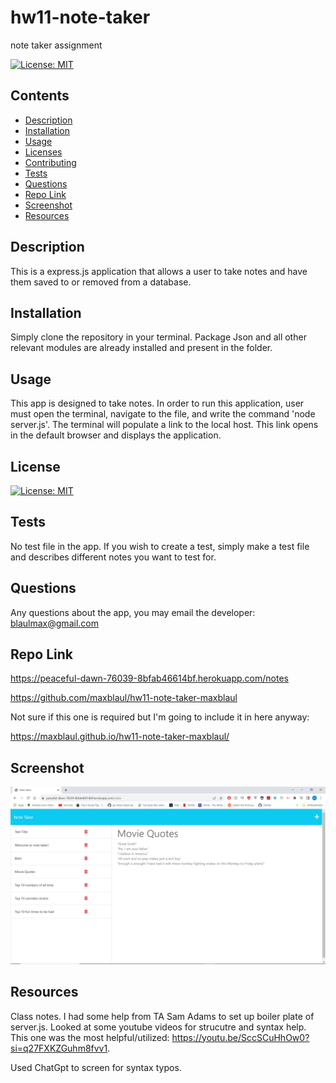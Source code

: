 # hw11-note-taker
note taker assignment

[![License: MIT](https://img.shields.io/badge/License-MIT-yellow.svg)](https://opensource.org/licenses/MIT)

## Contents
  * [Description](#Description)
  * [Installation](#installation)
  * [Usage](#usage)
  * [Licenses](#licenses)
  * [Contributing](#contributing)
  * [Tests](#tests)
  * [Questions](#questions)
  * [Repo Link](#repolink)
  * [Screenshot](#screenrecording)
  * [Resources](#resources)


## Description 

This is a express.js application that allows a user to take notes and have them saved to or removed from a database.

## Installation 

Simply clone the repository in your terminal. Package Json and all other relevant modules are already installed and present in the folder.

## Usage

This app is designed to take notes. In order to run this application, user must open the terminal, navigate to the file, and write the command 'node server.js'. The terminal will populate a link to the local host. This link opens in the default browser and displays the application.

## License

[![License: MIT](https://img.shields.io/badge/License-MIT-yellow.svg)](https://opensource.org/licenses/MIT)

## Tests

No test file in the app. If you wish to create a test, simply make a test file and describes different notes you want to test for.

## Questions

Any questions about the app, you may email the developer: blaulmax@gmail.com

## Repo Link

https://peaceful-dawn-76039-8bfab46614bf.herokuapp.com/notes

https://github.com/maxblaul/hw11-note-taker-maxblaul

Not sure if this one is required but I'm going to include it in here anyway:

https://maxblaul.github.io/hw11-note-taker-maxblaul/

## Screenshot 

![Screenshot image](image-1.png)

## Resources

Class notes. 
I had some help from TA Sam Adams to set up boiler plate of server.js. 
Looked at some youtube videos for strucutre and syntax help. This one was the most helpful/utilized:
https://youtu.be/SccSCuHhOw0?si=q27FXKZGuhm8fvv1. 

Used ChatGpt to screen for syntax typos.

